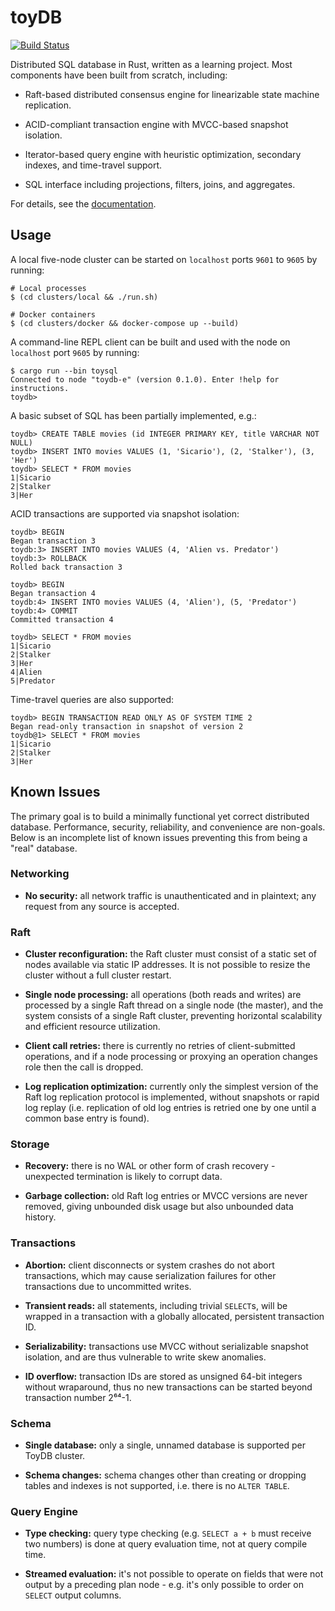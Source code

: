 # toyDB

[![Build Status](https://cloud.drone.io/api/badges/erikgrinaker/toydb/status.svg)](https://cloud.drone.io/erikgrinaker/toydb)

Distributed SQL database in Rust, written as a learning project. Most components have been built from scratch, including:

* Raft-based distributed consensus engine for linearizable state machine replication.

* ACID-compliant transaction engine with MVCC-based snapshot isolation.

* Iterator-based query engine with heuristic optimization, secondary indexes, and time-travel support.

* SQL interface including projections, filters, joins, and aggregates.

For details, see the [documentation](docs/).

## Usage

A local five-node cluster can be started on `localhost` ports `9601` to `9605` by running:

```
# Local processes
$ (cd clusters/local && ./run.sh)

# Docker containers 
$ (cd clusters/docker && docker-compose up --build)
```

A command-line REPL client can be built and used with the node on `localhost` port `9605`
by running:

```
$ cargo run --bin toysql
Connected to node "toydb-e" (version 0.1.0). Enter !help for instructions.
toydb>
```

A basic subset of SQL has been partially implemented, e.g.:

```
toydb> CREATE TABLE movies (id INTEGER PRIMARY KEY, title VARCHAR NOT NULL)
toydb> INSERT INTO movies VALUES (1, 'Sicario'), (2, 'Stalker'), (3, 'Her')
toydb> SELECT * FROM movies
1|Sicario
2|Stalker
3|Her
```

ACID transactions are supported via snapshot isolation:

```
toydb> BEGIN
Began transaction 3
toydb:3> INSERT INTO movies VALUES (4, 'Alien vs. Predator')
toydb:3> ROLLBACK
Rolled back transaction 3

toydb> BEGIN
Began transaction 4
toydb:4> INSERT INTO movies VALUES (4, 'Alien'), (5, 'Predator')
toydb:4> COMMIT
Committed transaction 4

toydb> SELECT * FROM movies
1|Sicario
2|Stalker
3|Her
4|Alien
5|Predator
```

Time-travel queries are also supported:

```
toydb> BEGIN TRANSACTION READ ONLY AS OF SYSTEM TIME 2
Began read-only transaction in snapshot of version 2
toydb@1> SELECT * FROM movies
1|Sicario
2|Stalker
3|Her
```

## Known Issues

The primary goal is to build a minimally functional yet correct distributed database. Performance, security, reliability, and convenience are non-goals. Below is an incomplete list of known issues preventing this from being a "real" database.

### Networking

* **No security:** all network traffic is unauthenticated and in plaintext; any request from any source is accepted.

### Raft

* **Cluster reconfiguration:** the Raft cluster must consist of a static set of nodes available via static IP addresses. It is not possible to resize the cluster without a full cluster restart.

* **Single node processing:** all operations (both reads and writes) are processed by a single Raft thread on a single node (the master), and the system consists of a single Raft cluster, preventing horizontal scalability and efficient resource utilization.

* **Client call retries:** there is currently no retries of client-submitted operations, and if a node processing or proxying an operation changes role then the call is dropped.

* **Log replication optimization:** currently only the simplest version of the Raft log replication protocol is implemented, without snapshots or rapid log replay (i.e. replication of old log entries is retried one by one until a common base entry is found).

### Storage

* **Recovery:** there is no WAL or other form of crash recovery - unexpected termination is likely to corrupt data.

* **Garbage collection:** old Raft log entries or MVCC versions are never removed, giving unbounded disk usage but also unbounded data history.

### Transactions

* **Abortion:** client disconnects or system crashes do not abort transactions, which may cause serialization failures for other transactions due to uncommitted writes.

* **Transient reads:** all statements, including trivial `SELECT`s, will be wrapped in a transaction with a globally allocated, persistent transaction ID.

* **Serializability:** transactions use MVCC without serializable snapshot isolation, and are thus vulnerable to write skew anomalies.

* **ID overflow:** transaction IDs are stored as unsigned 64-bit integers without wraparound, thus no new transactions can be started beyond transaction number 2⁶⁴-1.

### Schema

* **Single database:** only a single, unnamed database is supported per ToyDB cluster.

* **Schema changes:** schema changes other than creating or dropping tables and indexes is not supported, i.e. there is no `ALTER TABLE`.

### Query Engine

* **Type checking:** query type checking (e.g. `SELECT a + b` must receive two numbers) is done at query evaluation time, not at query compile time.

* **Streamed evaluation:** it's not possible to operate on fields that were not output by a preceding plan node - e.g. it's only possible to order on `SELECT` output columns.
